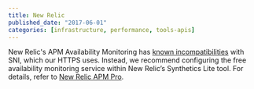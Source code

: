 ```yaml
---
title: New Relic
published_date: "2017-06-01"
categories: [infrastructure, performance, tools-apis]
---
```

New Relic's APM Availability Monitoring has [known incompatibilities](/guides/new-relic) with SNI, which our HTTPS uses. Instead, we recommend configuring the free availability monitoring service within New Relic’s Synthetics Lite tool. For details, refer to [New Relic APM Pro](/guides/new-relic/).

